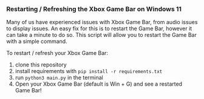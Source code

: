 ### Restarting / Refreshing the Xbox Game Bar on Windows 11

Many of us have experienced issues with Xbox Game Bar, from audio issues to display issues. An easy fix for this is to restart the Game Bar,
however it can take a minute to do so. This script will allow you to restart the Game Bar with a simple command.

To restart / refresh your Xbox Game Bar:
1. clone this repository
2. install requirements with ```pip install -r requirements.txt```
3. run ```python3 main.py``` in the terminal
4. Open your Xbox Game Bar (default is Win + G) and see a restarted Game Bar!